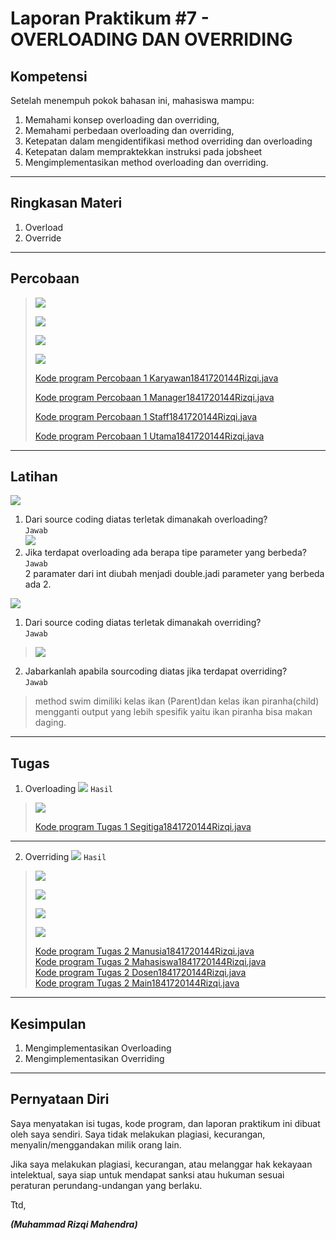 # Laporan Praktikum #7 - OVERLOADING DAN OVERRIDING

## Kompetensi
Setelah menempuh pokok bahasan ini, mahasiswa mampu:  
1. Memahami konsep overloading dan overriding,
2. Memahami perbedaan overloading dan overriding,
3. Ketepatan dalam mengidentifikasi method overriding dan overloading
4. Ketepatan dalam mempraktekkan instruksi pada jobsheet
5. Mengimplementasikan method overloading dan overriding.
***
## Ringkasan Materi
1. Overload
2. Override
***
## Percobaan
>![](Percobaan1/1.PNG)  
>
>![](Percobaan1/2.PNG)  
>
>![](Percobaan1/3.PNG)  
>
>![](Percobaan1/main.PNG)  
>
>[Kode program Percobaan 1 Karyawan1841720144Rizqi.java](../../src/7_Overriding_dan_Overloading/Percobaan1/Karyawan1841720144Rizqi.java)  
>
>[Kode program Percobaan 1 Manager1841720144Rizqi.java](../../src/7_Overriding_dan_Overloading/Percobaan1/Manager1841720144Rizqi.java)  
>
>[Kode program Percobaan 1 Staff1841720144Rizqi.java](../../src/7_Overriding_dan_Overloading/Percobaan1/Staff1841720144Rizqi.java)  
>
>[Kode program Percobaan 1 Utama1841720144Rizqi.java](../../src/7_Overriding_dan_Overloading/Percobaan1/Utama1841720144Rizqi.java)  

***
## Latihan
![](Latihan/1.PNG)  
1. Dari source coding diatas terletak dimanakah overloading?  
`Jawab`  
![](Latihan/11.PNG)  
2. Jika terdapat overloading ada berapa tipe parameter yang berbeda?  
`Jawab`  
2 paramater dari int diubah menjadi double.jadi parameter yang berbeda ada 2.


![](Latihan/3.PNG) 
1. Dari source coding diatas terletak dimanakah overriding?  
`Jawab`  
>![](Latihan/22.PNG)
2. Jabarkanlah apabila sourcoding diatas jika terdapat overriding?  
`Jawab`
>method swim dimiliki kelas ikan (Parent)dan kelas ikan piranha(child) mengganti output yang lebih spesifik yaitu ikan piranha bisa makan daging.

***
## Tugas
1. Overloading
![](Tugas/1.PNG) 
`Hasil`  
>![](Tugas/11.PNG)
>
>[Kode program Tugas 1 Segitiga1841720144Rizqi.java](../../src/7_Overriding_dan_Overloading/Tugas1/Segitiga1841720144Rizqi.java)   

***
2. Overriding
![](Tugas/2.PNG) 
`Hasil`  
>![](Tugas/224.PNG)
>
>![](Tugas/222.PNG)
>
>![](Tugas/223.PNG)
>
>![](Tugas/221.PNG)
>
>
>[Kode program Tugas 2 Manusia1841720144Rizqi.java](../../src/7_Overriding_dan_Overloading/Tugas2/Manusia1841720144Rizqi.java)    
>[Kode program Tugas 2 Mahasiswa1841720144Rizqi.java](../../src/7_Overriding_dan_Overloading/Tugas2/Mahasiswa1841720144Rizqi.java)    
>[Kode program Tugas 2 Dosen1841720144Rizqi.java](../../src/7_Overriding_dan_Overloading/Tugas2/Dosen1841720144Rizqi.java)    
>[Kode program Tugas 2 Main1841720144Rizqi.java](../../src/7_Overriding_dan_Overloading/Tugas2/Main1841720144Rizqi.java)    

***
## Kesimpulan

1. Mengimplementasikan Overloading
2. Mengimplementasikan Overriding
***

## Pernyataan Diri

Saya menyatakan isi tugas, kode program, dan laporan praktikum ini dibuat oleh saya sendiri. Saya tidak melakukan plagiasi, kecurangan, menyalin/menggandakan milik orang lain.

Jika saya melakukan plagiasi, kecurangan, atau melanggar hak kekayaan intelektual, saya siap untuk mendapat sanksi atau hukuman sesuai peraturan perundang-undangan yang berlaku.

Ttd,

***(Muhammad Rizqi Mahendra)***




